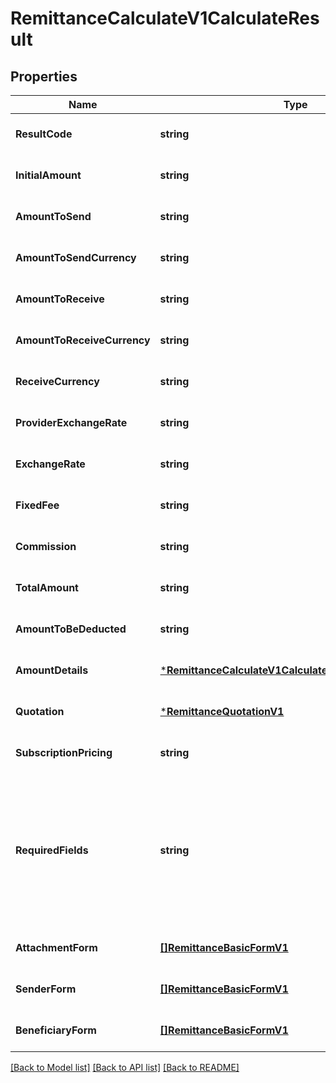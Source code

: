 # RemittanceCalculateV1CalculateResult

## Properties
Name | Type | Description | Notes
------------ | ------------- | ------------- | -------------
**ResultCode** | **string** |  | [optional] [default to null]
**InitialAmount** | **string** |  | [optional] [default to null]
**AmountToSend** | **string** |  | [optional] [default to null]
**AmountToSendCurrency** | **string** |  | [optional] [default to null]
**AmountToReceive** | **string** |  | [optional] [default to null]
**AmountToReceiveCurrency** | **string** |  | [optional] [default to null]
**ReceiveCurrency** | **string** |  | [optional] [default to null]
**ProviderExchangeRate** | **string** |  | [optional] [default to null]
**ExchangeRate** | **string** |  | [optional] [default to null]
**FixedFee** | **string** |  | [optional] [default to null]
**Commission** | **string** |  | [optional] [default to null]
**TotalAmount** | **string** |  | [optional] [default to null]
**AmountToBeDeducted** | **string** |  | [optional] [default to null]
**AmountDetails** | [***RemittanceCalculateV1CalculateResultAmountDetails**](Remittance_calculate.v1_calculate_result_amount_details.md) |  | [optional] [default to null]
**Quotation** | [***RemittanceQuotationV1**](Remittance_quotation.v1.md) |  | [optional] [default to null]
**SubscriptionPricing** | **string** |  | [optional] [default to null]
**RequiredFields** | **string** | For new calculate endpoint, this will not be present on response. Please check on beneficiary_form or sender_form if a particular field is required or not | [optional] [default to null]
**AttachmentForm** | [**[]RemittanceBasicFormV1**](Remittance_basic_form.v1.md) |  | [optional] [default to null]
**SenderForm** | [**[]RemittanceBasicFormV1**](Remittance_basic_form.v1.md) |  | [optional] [default to null]
**BeneficiaryForm** | [**[]RemittanceBasicFormV1**](Remittance_basic_form.v1.md) |  | [optional] [default to null]

[[Back to Model list]](../README.md#documentation-for-models) [[Back to API list]](../README.md#documentation-for-api-endpoints) [[Back to README]](../README.md)

